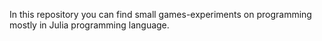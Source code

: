 In this repository you can find small games-experiments on programming mostly in Julia programming language.
